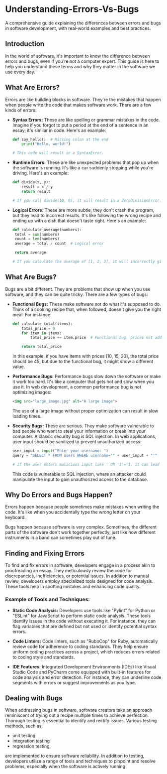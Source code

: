 # Understanding-Errors-Vs-Bugs
A comprehensive guide explaining the differences between errors and bugs in software development, with real-world examples and best practices.

## Introduction

In the world of software, it's important to know the difference between errors and bugs, even if you're not a computer expert. This guide is here to help you understand these terms and why they matter in the software we use every day.

## What Are Errors?

Errors are like building blocks in software. They're the mistakes that happen when people write the code that makes software work. There are a few kinds of errors:

- **Syntax Errors:** These are like spelling or grammar mistakes in the code. Imagine if you forgot to put a period at the end of a sentence in an essay; it's similar in code. Here's an example:

  ```python
  def say_hello()  # Missing colon at the end
      print("Hello, world!")

  # This code will result in a SyntaxError.
  
- **Runtime Errors:** These are like unexpected problems that pop up when the software is running. It's like a car suddenly stopping while you're driving. Here's an example:

  ```python
  def divide(x, y):
      result = x / y
      return result

  # If you call divide(10, 0), it will result in a ZeroDivisionError.```
  ```
- **Logical Errors:** These are more subtle; they don't crash the program, but they lead to incorrect results. It's like following the wrong recipe and ending up with a dish that doesn't taste right. Here's an example:

   ```python
   def calculate_average(numbers):
    total = sum(numbers)
    count = len(numbers)
    average = total / count  # Logical error

    return average

  # If you calculate the average of [1, 2, 3], it will incorrectly give 2.0 instead of 2.33.

  ```

## What Are Bugs?

Bugs are a bit different. They are problems that show up when you use software, and they can be quite tricky. There are a few types of bugs:

- **Functional Bugs:** These make software not do what it's supposed to do. Think of a cooking recipe that, when followed, doesn't give you the right meal. For instance:

  ```python
  def calculate_total(items):
      total_price = 0
      for item in items:
          total_price += item.price  # Functional bug, prices not added correctly

      return total_price
  ```
  In this example, if you have items with prices [10, 15, 20], the total price should be 45, but due to the functional bug, it might show a different value.
  

- **Performance Bugs:** Performance bugs slow down the software or make it work too hard. It's like a computer that gets hot and slow when you use it. In web development, a common performance bug is not optimizing images:

  ```html
  <img src="large_image.jpg" alt="A large image">
  ```
  The use of a large image without proper optimization can result in slow loading times.
  
- **Security Bugs:** These are serious. They make software vulnerable to bad people who want to steal your information or break into your computer. A classic security bug is SQL injection. In web applications, user input should be sanitized to prevent unauthorized access:

  ```python
  user_input = input("Enter your username: ")
  query = "SELECT * FROM users WHERE username='" + user_input + "'"

  # If the user enters malicious input like ' OR '1'='1, it can lead to unauthorized access.
  ```
  This code is vulnerable to SQL injection, where an attacker could manipulate the input to gain unauthorized access to the database.

## Why Do Errors and Bugs Happen?

Errors happen because people sometimes make mistakes when writing the code. It's like when you accidentally type the wrong letter on your keyboard.

Bugs happen because software is very complex. Sometimes, the different parts of the software don't work together perfectly, just like how different instruments in a band can sometimes play out of tune.

## Finding and Fixing Errors
To find and fix errors in software, developers engage in a process akin to proofreading an essay. They meticulously review the code for discrepancies, inefficiencies, or potential issues. In addition to manual review, developers employ specialized tools designed for code analysis. These tools help in spotting mistakes and enhancing code quality.

### Example of Tools and Techniques:
- **Static Code Analysis:** Developers use tools like "Pylint" for Python or "ESLint" for JavaScript to perform static code analysis. These tools identify issues in the code without executing it. For instance, they can flag variables that are defined but not used or identify potential syntax errors.

- **Code Linters:** Code linters, such as "RuboCop" for Ruby, automatically review code for adherence to coding standards. They help ensure uniform coding practices across a project, which reduces errors related to coding style and standards.

- **IDE Features:** Integrated Development Environments (IDEs) like Visual Studio Code and PyCharm come equipped with built-in features for code analysis and error detection. For instance, they can underline code segments with errors or suggest improvements as you type.

## Dealing with Bugs

When addressing bugs in software, software creators take an approach reminiscent of trying out a recipe multiple times to achieve perfection. Thorough testing is essential to identify and rectify issues. Various testing methods, such as:
- unit testing
- integration testing
- regression testing,

are implemented to ensure software reliability. In addition to testing, developers utilize a range of tools and techniques to pinpoint and resolve problems, especially when the software is actively running.

